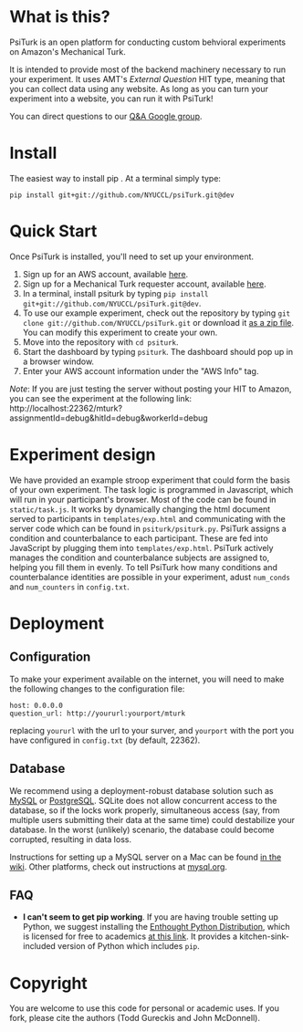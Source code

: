 
What is this?
============

PsiTurk is an open platform for conducting custom behvioral experiments on
Amazon's Mechanical Turk. 

It is intended to provide most of the backend machinery necessary to run your
experiment. It uses AMT's _External Question_ HIT type, meaning that you can
collect data using any website. As long as you can turn your experiment into a
website, you can run it with PsiTurk!

You can direct questions to our [Q&A Google group](https://groups.google.com/d/forum/psiturk).

Install
=======

The easiest way to install pip . At a terminal simply type:

    pip install git+git://github.com/NYUCCL/psiTurk.git@dev


Quick Start
===========

Once PsiTurk is installed, you'll need to set up your environment.

1. Sign up for an AWS account, available [here](http://aws.amazon.com/).
2. Sign up for a Mechanical Turk requester account, available
   [here](https://requester.mturk.com/).
3. In a terminal, install psiturk by typing `pip install
   git+git://github.com/NYUCCL/psiTurk.git@dev`.
3. To use our example experiment, check out the repository by typing `git clone
   git://github.com/NYUCCL/psiTurk.git` or download it [as a zip
   file](https://github.com/NYUCCL/psiTurk/archive/master.zip).  You can modify
   this experiment to create your own.
4. Move into the repository with `cd psiturk`.
5. Start the dashboard by typing `psiturk`. The dashboard should pop up in a browser window.
6. Enter your AWS account information under the "AWS Info" tag.

*Note*: If you are just testing the server without posting your HIT to Amazon,
you can see the experiment at the following link:
http://localhost:22362/mturk?assignmentId=debug&hitId=debug&workerId=debug


Experiment design
=================

We have provided an example stroop experiment that could form the basis of your
own experiment. The task logic is programmed in Javascript, which will run in
your participant's browser. Most of the code can be found in `static/task.js`.
It works by dynamically changing the html document served to participants in
`templates/exp.html` and communicating with the server code which can be found
in `psiturk/psiturk.py`. PsiTurk assigns a condition and counterbalance to each
participant. These are fed into JavaScript by plugging them into
`templates/exp.html`. PsiTurk actively manages the condition and counterbalance
subjects are assigned to, helping you fill them in evenly. To tell PsiTurk how
many conditions and counterbalance identities are possible in your experiment,
adust `num_conds` and `num_counters` in `config.txt`.

Deployment
==========

Configuration
------------
To make your experiment available on the internet, you will need to make the
following changes to the configuration file:

    host: 0.0.0.0
    question_url: http://yoururl:yourport/mturk

replacing `yoururl` with the url to your surver, and `yourport` with the port
you have configured in `config.txt` (by default, 22362).

Database
--------

We recommend using a deployment-robust database solution such as
[MySQL](http://www.mysql.org) or [PostgreSQL](http://www.postgresql.org).
SQLite does not allow concurrent access to the database, so if the locks work
properly, simultaneous access (say, from multiple users submitting their data
at the same time) could destabilize your database. In the worst (unlikely)
scenario, the database could become corrupted, resulting in data loss.

Instructions for setting up a MySQL server on a Mac can be found 
[in the wiki](https://github.com/NYUCCL/psiTurk/wiki/Macintosh-Configuration).
Other platforms, check out instructions at
[mysql.org](http://dev.mysql.com/doc/refman/5.5/en//installing.html).

FAQ
---

 * **I can't seem to get pip working**.  If you are having trouble setting up
   Python, we suggest installing the [Enthought Python
   Distribution](https://www.enthought.com/products/epd/), which is licensed
   for free to academics [at this
   link](https://www.enthought.com/products/canopy/academic/). It provides a
   kitchen-sink-included version of Python which includes `pip`.

Copyright
=========
You are welcome to use this code for personal or academic uses. If you fork,
please cite the authors (Todd Gureckis and John McDonnell).



